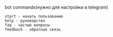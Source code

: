 bot commands(нужно для настройки в telegram)
```
start - начать пользование
help - руководство
faq - частые вопросы
feedback - обратная связь
```